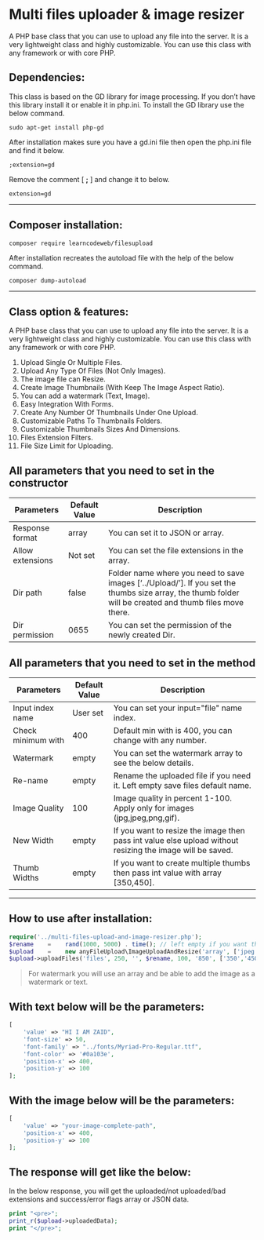 # Multi files uploader & image resizer

A PHP base class that you can use to upload any file into the server. It is a very lightweight class and highly customizable. You can use this class with any framework or with core PHP.

## Dependencies:

This class is based on the GD library for image processing. If you don’t have this library install it or enable it in php.ini. To install the GD library use the below command.

```
sudo apt-get install php-gd
```

After installation makes sure you have a gd.ini file then open the php.ini file and find it below.

```
;extension=gd
```

Remove the comment [ **;** ] and change it to below.

```
extension=gd
```

----

## Composer installation:

```
composer require learncodeweb/filesupload
```

After installation recreates the autoload file with the help of the below command.

```
composer dump-autoload
```

----

## Class option & features:

A PHP base class that you can use to upload any file into the server. It is a very lightweight class and highly customizable. You can use this class with any framework or with core PHP.

1) Upload Single Or Multiple Files.
2) Upload Any Type Of Files (Not Only Images).
3) The image file can Resize.
4) Create Image Thumbnails (With Keep The Image Aspect Ratio).
5) You can add a watermark (Text, Image).
6) Easy Integration With Forms.
7) Create Any Number Of Thumbnails Under One Upload.
8) Customizable Paths To Thumbnails Folders.
9) Customizable Thumbnails Sizes And Dimensions.
10) Files Extension Filters.
11) File Size Limit for Uploading.


## All parameters that you need to set in the constructor

|   Parameters         |   Default Value   |   Description |
|----------------------|-------------------|---------------|
|   Response format    |   array           |   You can set it to JSON or array.    |
|   Allow extensions   |   Not set         |   You can set the file extensions in the array.    |
|   Dir path           |   false           |   Folder name where you need to save images [‘../Upload/’]. If you set the thumbs size array, the thumb folder will be created and thumb files move there. |
|   Dir permission     |   0655            |   You can set the permission of the newly created Dir.   |

## All parameters that you need to set in the method

|   Parameters          |   Default Value   |   Description    |
|-----------------------|-------------------|------------------|
|   Input index name    |   User set        |   You can set your input="file" name index.   |
|   Check minimum with  |   400             |   Default min with is 400, you can change with any number.    |
|   Watermark           |   empty           |   You can set the watermark array to see the below details.  |
|   Re-name             |   empty           |   Rename the uploaded file if you need it. Left empty save files default name.    |
|   Image Quality       |   100             |   Image quality in percent 1-100. Apply only for images (jpg,jpeg,png,gif).    |
|   New Width           |   empty           |   If you want to resize the image then pass int value else upload without resizing the image will be saved.   |
|   Thumb Widths        |   empty           |   If you want to create multiple thumbs then pass int value with array [350,450].  |


----

## How to use after installation:

```php
require('../multi-files-upload-and-image-resizer.php');
$rename    =    rand(1000, 5000) . time(); // left empty if you want the real file name
$upload    =    new anyFileUpload\ImageUploadAndResize('array', ['jpeg', 'jpg', 'png'], '../uploads', 0655);
$upload->uploadFiles('files', 250, '', $rename, 100, '850', ['350','450']);
```

>For watermark you will use an array and be able to add the image as a watermark or text.

## With text below will be the parameters:
```php
[
    'value' => "HI I AM ZAID",
    'font-size' => 50,
    'font-family' => "../fonts/Myriad-Pro-Regular.ttf",
    'font-color' => '#0a103e',
    'position-x' => 400,
    'position-y' => 100
];
```

## With the image below will be the parameters:
```php
[
    'value' => "your-image-complete-path",
    'position-x' => 400,
    'position-y' => 100
];
```

## The response will get like the below:

In the below response, you will get the uploaded/not uploaded/bad extensions and success/error flags array or JSON data.

```php
print "<pre>";
print_r($upload->uploadedData);
print "</pre>";
```
